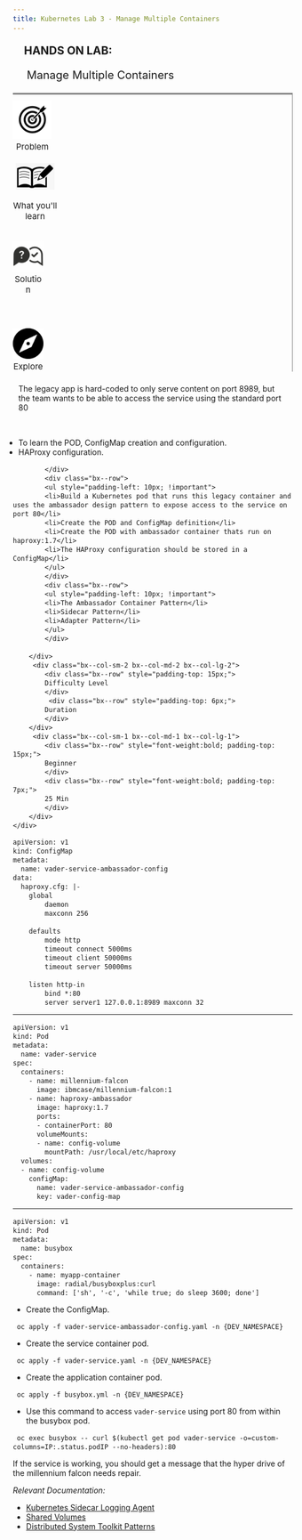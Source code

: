 ```yaml
---
title: Kubernetes Lab 3 - Manage Multiple Containers
---
```



<div style="border-bottom: 3px solid grey;">
        <div class="bx--row" style="padding-left:20px">
            <p class="bx--col" style="font-weight: bold;font-size: 20px;">HANDS ON LAB:</p><p class="bx--col" style="font-size: 20px;padding-left:5px;">Manage Multiple Containers</p>
        </div>
    </div>
    <div class="bx--row">
        <div class="bx--col-sm-2 bx--col-md-2 bx--col-lg-2">
         <div id="slideshowNavigator" style="font-size:15px; text-align: center; border-right: 1px solid gray;">
            <div style="padding: 10px 0 10px 0px; width:70px">
                <img src="images/goal.png"/>
                Problem
            </div>
            <div style="padding: 10px 0 10px 0px;  width:80px; ">
                <img src="images/learn.png"/>
               <p> What you'll learn</p>
            </div>
            <div style="padding: 10px 0 10px 0px;  width:55px">
                <img src="images/faq.png"/>
                Solution
            </div>
             <div style="padding: 50px 0 0px 0px; width:55px">
                <img src="images/explore.png"/>
                Explore
            </div>
        </div>
        </div>
        <div class="bx--col-sm-7 bx--col-md-7 bx--col-lg-7">
            <div  class="bx--row" style="padding: 22px 10px;">
            The legacy app is hard-coded to only serve content on port 8989, but the team wants to be able to access the service using the standard port 80
            </div>
            <div class="bx--row" style="padding: 10px 0px 0px;">
            <ul style="padding-left: 10px; !important">
            <li>
             To learn the POD, ConfigMap creation and configuration. 
            </li>
            <li>
             HAProxy configuration.
            </li>
            </ul>
           
            </div>
            <div class="bx--row">
            <ul style="padding-left: 10px; !important">
            <li>Build a Kubernetes pod that runs this legacy container and uses the ambassador design pattern to expose access to the service on port 80</li>
            <li>Create the POD and ConfigMap definition</li>
            <li>Create the POD with ambassador container thats run on haproxy:1.7</li>
            <li>The HAProxy configuration should be stored in a ConfigMap</li>
            </ul>
            </div>
            <div class="bx--row">
            <ul style="padding-left: 10px; !important">
            <li>The Ambassador Container Pattern</li>
            <li>Sidecar Pattern</li>
            <li>Adapter Pattern</li>
            </ul>
            </div>
           
        </div>
         <div class="bx--col-sm-2 bx--col-md-2 bx--col-lg-2">
            <div class="bx--row" style="padding-top: 15px;">
            Difficulty Level
            </div>
             <div class="bx--row" style="padding-top: 6px;">
            Duration
            </div>
        </div>
         <div class="bx--col-sm-1 bx--col-md-1 bx--col-lg-1">
            <div class="bx--row" style="font-weight:bold; padding-top: 15px;">
            Beginner
            </div>
            <div class="bx--row" style="font-weight:bold; padding-top: 7px;">
            25 Min
            </div>
        </div>
    </div>




<Accordion>
<AccordionItem title="Multiple Containers">

    apiVersion: v1
    kind: ConfigMap
    metadata:
      name: vader-service-ambassador-config
    data:
      haproxy.cfg: |-
        global
            daemon
            maxconn 256

        defaults
            mode http
            timeout connect 5000ms
            timeout client 50000ms
            timeout server 50000ms

        listen http-in
            bind *:80
            server server1 127.0.0.1:8989 maxconn 32
    
------------------------

    apiVersion: v1
    kind: Pod
    metadata:
      name: vader-service
    spec:
      containers:
        - name: millennium-falcon
          image: ibmcase/millennium-falcon:1
        - name: haproxy-ambassador
          image: haproxy:1.7
          ports:
          - containerPort: 80
          volumeMounts:
          - name: config-volume
            mountPath: /usr/local/etc/haproxy
      volumes:
      - name: config-volume
        configMap:
          name: vader-service-ambassador-config
          key: vader-config-map
    
------------------------
    
    apiVersion: v1
    kind: Pod
    metadata:
      name: busybox
    spec:
      containers:
        - name: myapp-container
          image: radial/busyboxplus:curl
          command: ['sh', '-c', 'while true; do sleep 3600; done']
    
</AccordionItem>

</Accordion>

- Create the ConfigMap.

 ```shell script
  oc apply -f vader-service-ambassador-config.yaml -n {DEV_NAMESPACE}
  ```
- Create the service container pod.

 ```shell script
  oc apply -f vader-service.yaml -n {DEV_NAMESPACE}
  ```
- Create the application container pod.

 ```shell script
  oc apply -f busybox.yml -n {DEV_NAMESPACE}
  ```

- Use this command to access `vader-service` using port 80 from within the busybox pod.
  
 ```
  oc exec busybox -- curl $(kubectl get pod vader-service -o=custom-columns=IP:.status.podIP --no-headers):80
  ```



If the service is working, you should get a message that the hyper drive of the millennium falcon needs repair.

*Relevant Documentation:*
- [Kubernetes Sidecar Logging Agent](https://kubernetes.io/docs/concepts/cluster-administration/logging/#using-a-sidecar-container-with-the-logging-agent)
- [Shared Volumes](https://kubernetes.io/docs/tasks/access-application-cluster/communicate-containers-same-pod-shared-volume/)
- [Distributed System Toolkit Patterns](https://kubernetes.io/blog/2015/06/the-distributed-system-toolkit-patterns/)
